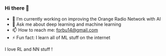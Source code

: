 ### Hi there 👋

- 🔭 I’m currently working on improving the Orange Radio Network with AI
- 💬 Ask me about deep learning and machine learning
- 📫 How to reach me: forbu14@gmail.com
- ⚡ Fun fact: I learn all of ML stuff on the internet

I love RL and NN stuff !
